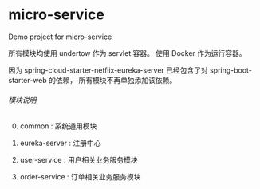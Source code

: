 # micro-service
Demo project for micro-service

所有模块均使用 undertow 作为 servlet 容器。
使用 Docker 作为运行容器。

因为 spring-cloud-starter-netflix-eureka-server 已经包含了对 spring-boot-starter-web 的依赖，
所有模块不再单独添加该依赖。

###### 模块说明 ######
0. common : 系统通用模块

1. eureka-server : 注册中心

2. user-service : 用户相关业务服务模块

3. order-service : 订单相关业务服务模块
